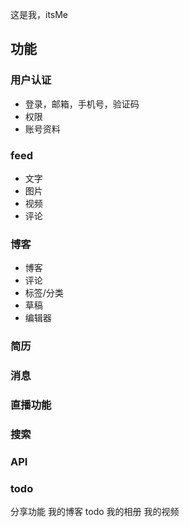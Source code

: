 这是我，itsMe

## 功能
### 用户认证
* 登录，邮箱，手机号，验证码
* 权限
* 账号资料

### feed
* 文字
* 图片
* 视频
* 评论

### 博客
* 博客
* 评论
* 标签/分类
* 草稿
* 编辑器

### 简历

### 消息

### 直播功能

### 搜索

### API

### todo

分享功能
我的博客
todo
我的相册
我的视频
